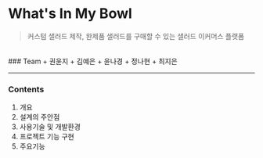 # What's In My Bowl
> 커스텀 샐러드 제작, 완제품 샐러드를 구매할 수 있는 샐러드 이커머스 플랫폼

<br>
### Team
+ 권윤지
+ 김예은
+ 윤나경
+ 정나현
+ 최지은

---

### Contents
1. 개요
2. 설계의 주안점
3. 사용기술 및 개발환경
4. 프로젝트 기능 구현
5. 주요기능

